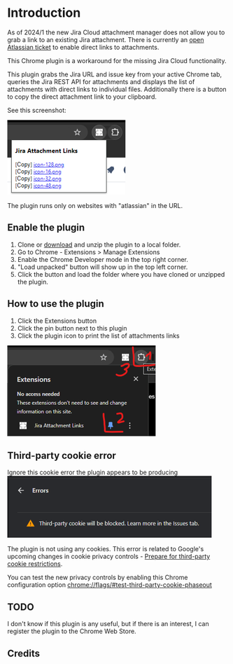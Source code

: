# Introduction

As of 2024/1 the new Jira Cloud attachment manager does not allow you to grab a link to an existing Jira attachment. There is currently an [open Atlassian ticket](https://jira.atlassian.com/browse/JRACLOUD-64906) to enable direct links to attachments.

This Chrome plugin is a workaround for the missing Jira Cloud functionality.

This plugin grabs the Jira URL and issue key from your active Chrome tab, queries the Jira REST API for attachments and displays the list of attachments with direct links to individual files.
Additionally there is a button to copy the direct attachment link to your clipboard.

See this screenshot:

![runtime_screenshot](images/screenshot-2.png)

The plugin runs only on websites with "atlassian" in the URL.

## Enable the plugin

1. Clone or [download](https://github.com/nemozny/chrome-grab-jira-attachment-links/releases) and unzip the plugin to a local folder.
2. Go to Chrome - Extensions > Manage Extensions
3. Enable the Chrome Developer mode in the top right corner.
4. "Load unpacked" button will show up in the top left corner.
5. Click the button and load the folder where you have cloned or unzipped the plugin.

## How to use the plugin
1. Click the Extensions button
2. Click the pin button next to this plugin
3. Click the plugin icon to print the list of attachments links

![config_screenshot](images/screenshot-1.png)

## Third-party cookie error
Ignore this cookie error the plugin appears to be producing
![cookie-error](images/cookie-error.png)

The plugin is not using any cookies. This error is related to Google's upcoming changes in cookie privacy controls - [Prepare for third-party cookie restrictions](https://developers.google.com/privacy-sandbox/3pcd).

You can test the new privacy controls by enabling this Chrome configuration option [chrome://flags/#test-third-party-cookie-phaseout](chrome://flags/#test-third-party-cookie-phaseout)

## TODO
I don't know if this plugin is any useful, but if there is an interest, I can register the plugin to the Chrome Web Store.

## Credits
